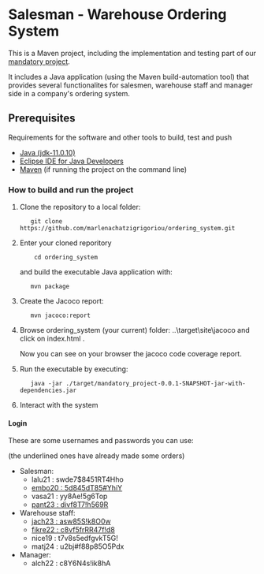 # Salesman - Warehouse Ordering System

This is a Maven project, including the implementation and testing part of our [mandatory project](https://dm571.lutzen.dk/projects/).

It includes a Java application (using the Maven build-automation tool) that provides several functionalites for salesmen, warehouse staff and manager side in a company's ordering system.

## Prerequisites

Requirements for the software and other tools to build, test and push 
- [Java (jdk-11.0.10)](https://www.oracle.com/java/technologies/javase-jdk11-downloads.html)
- [Eclipse IDE for Java Developers](https://www.eclipse.org/downloads/packages/)
- [Maven](https://maven.apache.org/download.cgi) (if running the project on the command line)

### How to build and run the project

1. Clone the repository to a local folder:

          git clone https://github.com/marlenachatzigrigoriou/ordering_system.git
2. Enter your cloned reporitory 
   
           cd ordering_system
   and build the executable Java application with:
          
          mvn package
3. Create the Jacoco report: 
      
          mvn jacoco:report
4. Browse ordering_system (your current) folder: ..\target\site\jacoco and click on index.html .
   
   Now you can see on your browser the jacoco code coverage report.
5. Run the executable by executing:

          java -jar ./target/mandatory_project-0.0.1-SNAPSHOT-jar-with-dependencies.jar
6. Interact with the system

#### Login
These are some usernames and passwords you can use:

(the underlined ones have already made some orders) 
  - Salesman:
      - lalu21 : swde7$8451RT4Hho
      - <ins>embo20 : 5d845dT85#YhiY</ins>
      - vasa21 : yy8Ae!5g6Top
      - <ins>pant23 : divf8T7!h569R</ins>
  - Warehouse staff:
      - <ins>jach23 : asw85S!k8O0w<ins>
      - <ins>fikre22 : c8vf5frRR47f!d8</ins>
      - nice19 : t7v8s5edfgvkT5G!
      - matj24 : u2bj#f88p85O5Pdx
   - Manager:
      - alch22 : c8Y6N4s!ik8hA


